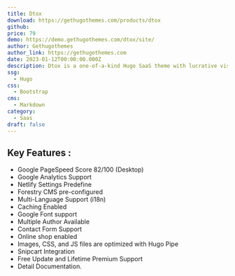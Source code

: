 ```yaml
---
title: Dtox
download: https://gethugothemes.com/products/dtox
github:
price: 79
demo: https://demo.gethugothemes.com/dtox/site/
author: Gethugothemes
author_link: https://gethugothemes.com
date: 2023-01-12T00:00:00.000Z
description: Dtox is a one-of-a-kind Hugo SaaS theme with lucrative visuals effective for a business-centric mindset.
ssg:
  - Hugo
css:
  - Bootstrap
cms:
  - Markdown
category:
  - Saas
draft: false
---
```


## Key Features :

- Google PageSpeed Score 82/100 (Desktop)
- Google Analytics Support
- Netlify Settings Predefine
- Forestry CMS pre-configured
- Multi-Language Support (i18n)
- Caching Enabled
- Google Font support
- Multiple Author Available
- Contact Form Support
- Online shop enabled
- Images, CSS, and JS files are optimized with Hugo Pipe
- Snipcart Integration
- Free Update and Lifetime Premium Support
- Detail Documentation.

